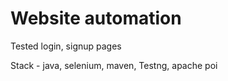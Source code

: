 # Website automation

Tested login, signup pages

Stack - java, selenium, maven, Testng, apache poi
